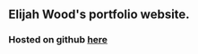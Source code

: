 ## Elijah Wood's portfolio website.

### Hosted on github [here](https://elijahwood2003.github.io/portfolio/)